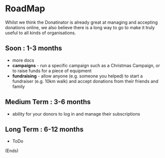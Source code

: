 # RoadMap #

Whilst we think the Donatinator is already great at managing and accepting donations online, we also believe there is a
long way to go to make it truly useful to all kinds of organisations.

## Soon : 1-3 months ##

* more docs
* **campaigns** - run a specific campaign such as a Christmas Campaign, or to raise funds for a piece of equipment
* **fundraising** - allow anyone (e.g. someone you helped) to start a fundraiser (e.g. 10km walk) and accept donations from their friends and family

## Medium Term : 3-6 months ##

* ability for your donors to log in and manage their subscriptions

## Long Term : 6-12 months ##

* ToDo

(Ends)

